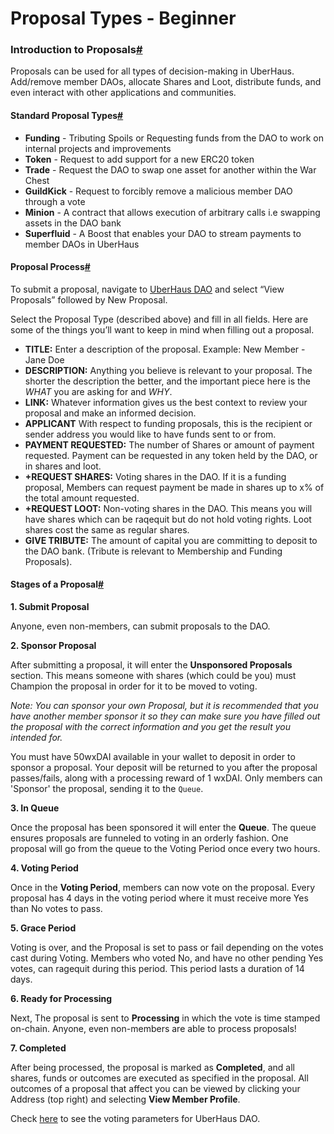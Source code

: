 # Proposal Types - Beginner

### Introduction to Proposals[#](https://uberhaus.club/docs/proposal-types#introduction-to-proposals)

Proposals can be used for all types of decision-making in UberHaus. Add/remove member DAOs, allocate Shares and Loot, distribute funds, and even interact with other applications and communities.

#### Standard Proposal Types[#](https://uberhaus.club/docs/proposal-types#standard-proposal-types) <a href="standard-proposal-types" id="standard-proposal-types"></a>

* **Funding** - Tributing Spoils or Requesting funds from the DAO to work on internal projects and improvements
* **Token** - Request to add support for a new ERC20 token
* **Trade** - Request the DAO to swap one asset for another within the War Chest
* **GuildKick** - Request to forcibly remove a malicious member DAO through a vote
* **Minion** - A contract that allows execution of arbitrary calls i.e swapping assets in the DAO bank
* **Superfluid** - A Boost that enables your DAO to stream payments to member DAOs in UberHaus

#### Proposal Process[#](https://uberhaus.club/docs/proposal-types#proposal-process) <a href="proposal-process" id="proposal-process"></a>

To submit a proposal, navigate to [UberHaus DAO](https://app.daohaus.club/explore) and select “View Proposals” followed by New Proposal.

Select the Proposal Type (described above) and fill in all fields. Here are some of the things you’ll want to keep in mind when filling out a proposal.

* **TITLE:** Enter a description of the proposal. Example: New Member - Jane Doe
* **DESCRIPTION:** Anything you believe is relevant to your proposal. The shorter the description the better, and the important piece here is the _WHAT_ you are asking for and _WHY_.
* **LINK:** Whatever information gives us the best context to review your proposal and make an informed decision.
* **APPLICANT** With respect to funding proposals, this is the recipient or sender address you would like to have funds sent to or from.
* **PAYMENT REQUESTED:** The number of Shares or amount of payment requested. Payment can be requested in any token held by the DAO, or in shares and loot.
* **+REQUEST SHARES:** Voting shares in the DAO. If it is a funding proposal, Members can request payment be made in shares up to x% of the total amount requested.
* **+REQUEST LOOT:** Non-voting shares in the DAO. This means you will have shares which can be raqequit but do not hold voting rights. Loot shares cost the same as regular shares.
* **GIVE TRIBUTE:** The amount of capital you are committing to deposit to the DAO bank. (Tribute is relevant to Membership and Funding Proposals).

#### Stages of a Proposal[#](https://uberhaus.club/docs/proposal-types#stages-of-a-proposal) <a href="stages-of-a-proposal" id="stages-of-a-proposal"></a>

**1. Submit Proposal**

Anyone, even non-members, can submit proposals to the DAO.

**2. Sponsor Proposal**

After submitting a proposal, it will enter the **Unsponsored Proposals** section. This means someone with shares (which could be you) must Champion the proposal in order for it to be moved to voting.

_Note: You can sponsor your own Proposal, but it is recommended that you have another member sponsor it so they can make sure you have filled out the proposal with the correct information and you get the result you intended for._

You must have 50wxDAI available in your wallet to deposit in order to sponsor a proposal. Your deposit will be returned to you after the proposal passes/fails, along with a processing reward of 1 wxDAI. Only members can 'Sponsor' the proposal, sending it to the `Queue`.

**3. In Queue**

Once the proposal has been sponsored it will enter the **Queue**. The queue ensures proposals are funneled to voting in an orderly fashion. One proposal will go from the queue to the Voting Period once every two hours.

**4. Voting Period**

Once in the **Voting Period**, members can now vote on the proposal. Every proposal has 4 days in the voting period where it must receive more Yes than No votes to pass.

**5. Grace Period**

Voting is over, and the Proposal is set to pass or fail depending on the votes cast during Voting. Members who voted No, and have no other pending Yes votes, can ragequit during this period. This period lasts a duration of 14 days.

**6. Ready for Processing**

Next, The proposal is sent to **Processing** in which the vote is time stamped on-chain. Anyone, even non-members are able to process proposals!

**7. Completed**

After being processed, the proposal is marked as **Completed**, and all shares, funds or outcomes are executed as specified in the proposal. All outcomes of a proposal that affect you can be viewed by clicking your Address (top right) and selecting **View Member Profile**.

Check [here](https://app.daohaus.club/dao/0x64/0x4bec8e49aa44bb520bd5e29d6358e22464b5eb68/settings) to see the voting parameters for UberHaus DAO.
